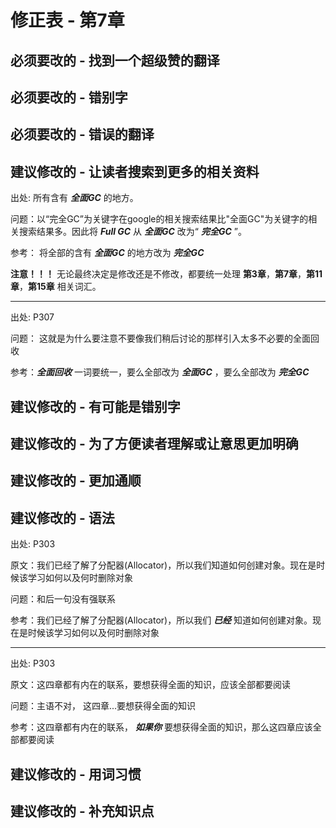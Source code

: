 # 修正表 - 第7章

## 必须要改的 - 找到一个超级赞的翻译

## 必须要改的 - 错别字

## 必须要改的 - 错误的翻译

## 建议修改的 - 让读者搜索到更多的相关资料

出处: 所有含有 ***全面GC*** 的地方。

问题：以“完全GC”为关键字在google的相关搜索结果比"全面GC"为关键字的相关搜索结果多。因此将 ***Full GC*** 从  ***全面GC*** 改为“ ***完全GC*** ”。

参考：
将全部的含有 ***全面GC*** 的地方改为 ***完全GC***

**注意！！！** 无论最终决定是修改还是不修改，都要统一处理 **第3章**，**第7章**，**第11章**，**第15章** 相关词汇。

------

出处: P307

问题： 这就是为什么要注意不要像我们稍后讨论的那样引入太多不必要的全面回收

参考：***全面回收*** 一词要统一，要么全部改为 ***全面GC***  ，要么全部改为 ***完全GC***

## 建议修改的 - 有可能是错别字

## 建议修改的 - 为了方便读者理解或让意思更加明确

## 建议修改的 - 更加通顺

## 建议修改的 - 语法

出处: P303

原文：我们已经了解了分配器(Allocator)，所以我们知道如何创建对象。现在是时候该学习如何以及何时删除对象

问题：和后一句没有强联系

参考：我们已经了解了分配器(Allocator)，所以我们 ***已经*** 知道如何创建对象。现在是时候该学习如何以及何时删除对象

------

出处: P303

原文：这四章都有内在的联系，要想获得全面的知识，应该全部都要阅读

问题：主语不对， 这四章...要想获得全面的知识

参考：这四章都有内在的联系， ***如果你*** 要想获得全面的知识，那么这四章应该全部都要阅读

## 建议修改的 - 用词习惯

## 建议修改的 - 补充知识点
